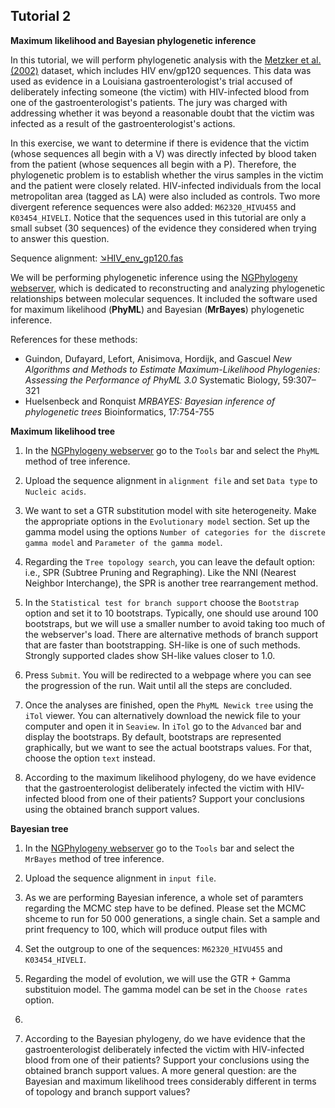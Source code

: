 ## Tutorial 2
**Maximum likelihood and Bayesian phylogenetic inference**

In this tutorial, we will perform phylogenetic analysis with the [Metzker et al. (2002)](https://www.pnas.org/content/99/22/14292) dataset, which includes HIV env/gp120 sequences. This data was used as evidence in a Louisiana gastroenterologist's trial accused of deliberately infecting someone (the victim) with HIV-infected blood from one of the gastroenterologist's patients. The jury was charged with addressing whether it was beyond a reasonable doubt that the victim was infected as a result of the gastroenterologist's actions.

In this exercise, we want to determine if there is evidence that the victim (whose sequences all begin with a V) was directly infected by blood taken from the patient (whose sequences all begin with a P). Therefore, the phylogenetic problem is to establish whether the virus samples in the victim and the patient were closely related. HIV-infected individuals from the local metropolitan area (tagged as LA) were also included as controls. Two more divergent reference sequences were also added: `M62320_HIVU455` and `K03454_HIVELI`. Notice that the sequences used in this tutorial are only a small subset (30 sequences) of the evidence they considered when trying to answer this question.

Sequence alignment: [&#8600;HIV_env_gp120.fas](/assets/lectures/HIV_env_gp120.fas)

We will be performing phylogenetic inference using the [NGPhylogeny webserver](https://ngphylogeny.fr/), which is dedicated to reconstructing and analyzing phylogenetic relationships between molecular sequences. It included the software used for maximum likelihood (**PhyML**) and Bayesian (**MrBayes**) phylogenetic inference.

References for these methods:
* Guindon, Dufayard, Lefort, Anisimova, Hordijk, and Gascuel *New Algorithms and Methods to Estimate Maximum-Likelihood Phylogenies: Assessing the Performance of PhyML 3.0* Systematic Biology, 59:307–321
* Huelsenbeck and Ronquist *MRBAYES: Bayesian inference of phylogenetic trees* Bioinformatics, 17:754-755


**Maximum likelihood tree**

1. In the [NGPhylogeny webserver](https://ngphylogeny.fr/) go to the `Tools` bar and select the `PhyML` method of tree inference.

2. Upload the sequence alignment in `alignment file` and set `Data type` to `Nucleic acids`.

3. We want to set a GTR substitution model with site heterogeneity. Make the appropriate options in the `Evolutionary model` section. Set up the gamma model using the options `Number of categories for the discrete gamma model` and `Parameter of the gamma model`. 

4. Regarding the `Tree topology search`, you can leave the default option: i.e., SPR (Subtree Pruning and Regraphing). Like the NNI (Nearest Neighbor Interchange), the SPR is another tree rearrangement method.

5. In the `Statistical test for branch support` choose the `Bootstrap` option and set it to 10 bootstraps. Typically, one should use around 100 bootstraps, but we will use a smaller number to avoid taking too much of the webserver's load. There are alternative methods of branch support that are faster than bootstrapping. SH-like is one of such methods. Strongly supported clades show SH-like values closer to 1.0. 

6. Press `Submit`. You will be redirected to a webpage where you can see the progression of the run. Wait until all the steps are concluded. 

7. Once the analyses are finished, open the `PhyML Newick tree` using the `iTol` viewer. You can alternatively download the newick file to your computer and open it in `Seaview`. In `iTol` go to the `Advanced` bar and display the bootstraps. By default, bootstraps are represented graphically, but we want to see the actual bootstraps values. For that, choose the option `text` instead. 

8. According to the maximum likelihood phylogeny, do we have evidence that the gastroenterologist deliberately infected the victim with HIV-infected blood from one of their patients? Support your conclusions using the obtained branch support values.


**Bayesian tree**

1. In the [NGPhylogeny webserver](https://ngphylogeny.fr/) go to the `Tools` bar and select the `MrBayes` method of tree inference.

2. Upload the sequence alignment in `input file`.

3. As we are performing Bayesian inference, a whole set of paramters regarding the MCMC step have to be defined. Please set the MCMC shceme to run for 50 000 generations, a single chain. Set a sample and print frequency to 100, which will produce output files with 

4. Set the outgroup to one of the sequences: `M62320_HIVU455` and `K03454_HIVELI`.

5. Regarding the model of evolution, we will use the GTR + Gamma substituion model. The gamma model can be set in the `Choose rates` option.

6. 

7. According to the Bayesian phylogeny, do we have evidence that the gastroenterologist deliberately infected the victim with HIV-infected blood from one of their patients? Support your conclusions using the obtained branch support values. A more general question: are the Bayesian and maximum likelihood trees considerably different in terms of topology and branch support values?